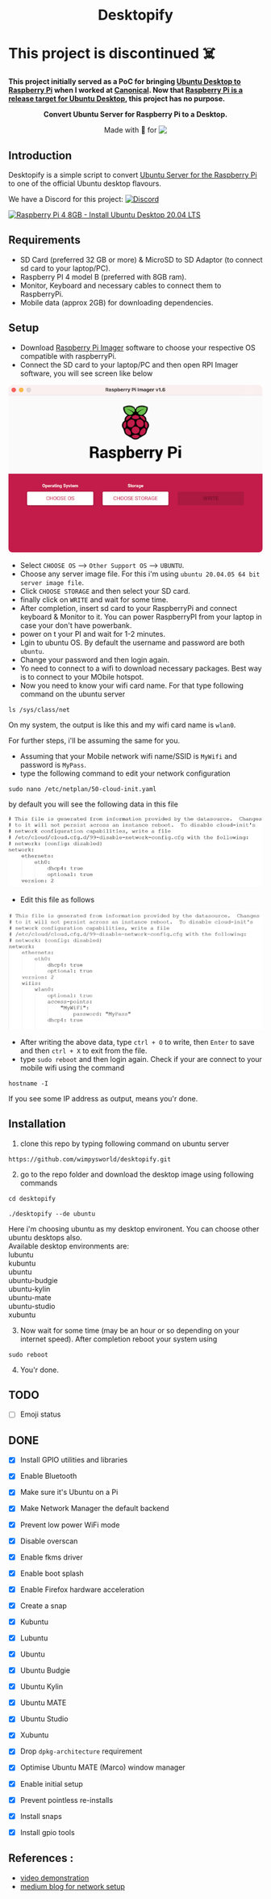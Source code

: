 <h1 align="center">
<!--   <img src=".github/logo.png" alt="Quickemu" /> -->
  <br />
  Desktopify
</h1>

# This project is discontinued ☠️

**This project initially served as a PoC for bringing [Ubuntu Desktop to Raspberry Pi](https://www.omgubuntu.co.uk/2020/10/ubuntu-20-10-raspberry-pi-4-desktop) when I worked at [Canonical](https://canonical.com/). Now that [Raspberry Pi is a release target for Ubuntu Desktop](https://ubuntu.com/download/raspberry-pi), this project has no purpose.** 

<p align="center"><b>Convert Ubuntu Server for Raspberry Pi to a Desktop.</b></p>
<!-- <div align="center"><img src=".github/screenshot.png" alt="Quickemu Screenshot" /></div> -->
<p align="center">Made with 💝 for <img src=".github/ubuntu.png" align="top" width="18" /></p>

## Introduction

Desktopify is a simple script to convert
[Ubuntu Server for the Raspberry Pi](https://ubuntu.com/download/raspberry-pi)
to one of the official Ubuntu desktop flavours.

We have a Discord for this project: [![Discord](https://img.shields.io/discord/712850672223125565?color=0C306A&label=WimpysWorld%20Discord&logo=Discord&logoColor=ffffff&style=flat-square)](https://discord.gg/hy7uZfX)

[![Raspberry Pi 4 8GB - Install Ubuntu Desktop 20.04 LTS](https://img.youtube.com/vi/umtZuUJOU38/0.jpg)](https://www.youtube.com/watch?v=umtZuUJOU38)
## Requirements    
  * SD Card (preferred 32 GB or more) & MicroSD to SD Adaptor (to connect sd card to your laptop/PC).
  * Raspberry PI 4 model B (preferred with 8GB ram).
  * Monitor, Keyboard and necessary cables to connect them to RaspberryPi.
  * Mobile data (approx 2GB) for downloading dependencies.
  

## Setup

  * Download [Raspberry Pi Imager](https://www.raspberrypi.com/software/) software to choose your respective OS compatible with raspberryPi.
  * Connect the SD card to your laptop/PC and then open RPI Imager software, you will see screen like below    
    
![RPI IMAGER ACREEN](.github/rpi_screen.png)    
  * Select `CHOOSE OS` --> `Other Support OS` --> `UBUNTU`.    
  * Choose any server image file. For this i'm using `ubuntu 20.04.05 64 bit server image file`.    
  * Click `CHOOSE STORAGE` and then select your SD card.
  * finally click on `WRITE` and wait for some time.
  * After completion, insert sd card to your RaspberryPi and connect keyboard & Monitor to it. You can power RaspberryPI from your laptop in case your don't have powerbank.    
  * power on t your PI and wait for 1-2 minutes.
  * Lgin to ubuntu OS. By default the username and password are both `ubuntu`.    
  * Change your password and then login again.
  * Yo need to connect to a wifi to download necessary packages. Best way is to connect to your MObile hotspot.
  * Now you need to know your wifi card name. For that type following command on the ubuntu server    

  ``` 
  ls /sys/class/net
  ```  
  On my system, the output is like this and my wifi card name is `wlan0`.    

  For further steps, i'll be assuming the same for you.    
  * Assuming that your Mobile network wifi name/SSID is `MyWifi` and password is `MyPass`.   
  * type the following command to edit your network configuration    
  ``` 
  sudo nano /etc/netplan/50-cloud-init.yaml
  ```
  by default you will see the following data in this file    

  ![default network configuration](.github/default_net_config.png)    
  * Edit this file as follows  
    
  ![new network configuration](.github/final_net_config.png)    

  * After writing the above data, type `ctrl + O` to write, then `Enter` to save and then `ctrl + X` to exit from the file.    
  * type `sudo reboot` and then login again. Check if your are connect to your mobile wifi using the command    
  ```
  hostname -I
  ```  
  If you see some IP address as output, means you'r done.    
  
  <!-- * Boot the Ubuntu Server SDHC on a Raspberry Pi 2, 3 or 4.
  * Login to the Raspberry Pi; username `ubuntu` and password `ubuntu`
      * You will be prompted to change the password
  * Clone the project
    * `git clone https://github.com/wimpysworld/desktopify.git`
  * Change your current directory to desktopify directory
    * `cd desktopify`
  * Convert the server to a desktop
    * `sudo ./desktopify --de ubuntu-mate` -->

## Installation    
  1. clone this repo by typing following command on ubuntu server    
  ``` 
  https://github.com/wimpysworld/desktopify.git
  ```     
  2. go to the repo folder and download the desktop image using following commands    

  ``` 
  cd desktopify
  ``` 

  ```
  ./desktopify --de ubuntu
  ``` 

  Here i'm choosing ubuntu as my desktop environent. You can choose other ubuntu desktops also.    
  Available desktop environments are:    
    lubuntu    
    kubuntu    
    ubuntu    
    ubuntu-budgie    
    ubuntu-kylin    
    ubuntu-mate    
    ubuntu-studio    
    xubuntu    

  3. Now wait for some time (may be an hour or so depending on your internet speed). After completion reboot your system using    
  ``` 
  sudo reboot
  ``` 
  4. You'r done.


## TODO

- [ ] Emoji status

## DONE

- [x] Install GPIO utilities and libraries
- [x] Enable Bluetooth
- [x] Make sure it's Ubuntu on a Pi
- [x] Make Network Manager the default backend
- [x] Prevent low power WiFi mode
- [x] Disable overscan
- [x] Enable fkms driver
- [x] Enable boot splash
- [x] Enable Firefox hardware acceleration
- [x] Create a snap
- [x] Kubuntu
- [x] Lubuntu
- [x] Ubuntu
- [x] Ubuntu Budgie
- [x] Ubuntu Kylin
- [x] Ubuntu MATE
- [x] Ubuntu Studio
- [x] Xubuntu
- [x] Drop `dpkg-architecture` requirement
- [x] Optimise Ubuntu MATE (Marco) window manager
- [x] Enable initial setup
- [x] Prevent pointless re-installs
- [x] Install snaps
- [x] Install gpio tools     


## References :    
  * [video demonstration](https://www.youtube.com/watch?v=umtZuUJOU38)    
  * [medium blog for network setup](https://huobur.medium.com/how-to-setup-wifi-on-raspberry-pi-4-with-ubuntu-20-04-lts-64-bit-arm-server-ceb02303e49b)    

